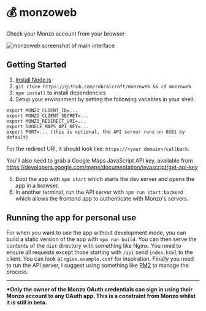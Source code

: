 # :moneybag: monzoweb
Check your Monzo account from your browser

![monzoweb screenshot of main interface](https://i.imgur.com/5DHIDO8.png)

## Getting Started
1. [Install Node.js](https://nodejs.org/en/download/package-manager/)
2. `git clone https://github.com/robcalcroft/monzoweb && cd monzoweb`
3. `npm install` to install dependencies
4. Setup your environment by setting the following variables in your shell:
```
export MONZO_CLIENT_ID=...
export MONZO_CLIENT_SECRET=...
export MONZO_REDIRECT_URI=...
export GOOGLE_MAPS_API_KEY=...
export PORT=... (this is optional, the API server runs on 8081 by default)
```
For the redirect URI, it should look like: `https://<your domain>/callback`.

You'll also need to grab a Google Maps JavaScript API key, available from https://developers.google.com/maps/documentation/javascript/get-api-key

5. Boot the app with `npm start` which starts the dev server and opens the app in a browser.
6. In another terminal, run the API server with `npm run start:backend` which allows the frontend app to authenticate with Monzo's servers.

## Running the app for personal use
For when you want to use the app without development mode, you can build a static version of the app with `npm run build`. You can then serve the contents of the `dist` directory with something like Nginx. You need to ensure all requests except those starting with `/api` send `index.html` to the client. You can look at `nginx.example.conf` for inspiration. Finally you need to run the API server, I suggest using something like [PM2](http://pm2.keymetrics.io/) to manage the process.

---

__*Only the owner of the Monzo OAuth credentials can sign in using their Monzo account to any OAuth app. This is a constraint from Monzo whilst it is still in beta.__
